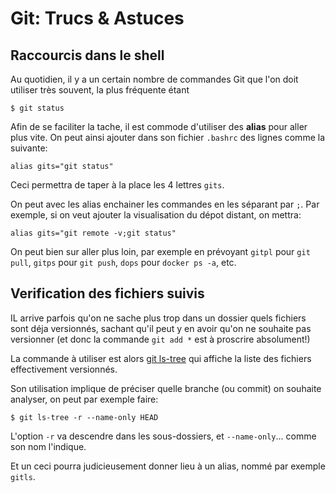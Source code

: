 # Git: Trucs & Astuces

## Raccourcis dans le shell

Au quotidien, il y a un certain nombre de commandes Git que l'on doit utiliser très souvent, la plus fréquente étant
```
$ git status
```

Afin de se faciliter la tache, il est commode d'utiliser des **alias** pour aller plus vite.
On peut ainsi ajouter dans son fichier `.bashrc` des lignes comme la suivante:
```
alias gits="git status"
```
Ceci permettra de taper à la place les 4 lettres `gits`.

On peut avec les alias enchainer les commandes en les séparant par `;`.
Par exemple, si on veut ajouter la visualisation du dépot distant, on mettra:
```
alias gits="git remote -v;git status"
```

On peut bien sur aller plus loin, par exemple en prévoyant `gitpl` pour `git pull`,
`gitps` pour `git push`, `dops` pour `docker ps -a`, etc.


## Verification des fichiers suivis

IL arrive parfois qu'on ne sache plus trop dans un dossier quels fichiers sont déja versionnés, sachant qu'il peut y en avoir qu'on ne souhaite pas versionner (et donc la commande `git add *` est à proscrire absolument!)

La commande à utiliser est alors
[git ls-tree](https://git-scm.com/docs/git-ls-tree)
qui affiche la liste des fichiers effectivement versionnés.

Son utilisation implique de préciser quelle branche (ou commit) on souhaite analyser, on peut par exemple faire:
```
$ git ls-tree -r --name-only HEAD
```

L'option `-r` va descendre dans les sous-dossiers, et `--name-only`... comme son nom l'indique.

Et un ceci pourra judicieusement donner lieu à un alias, nommé par exemple
`gitls`.



